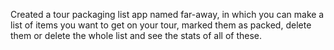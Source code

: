 Created a tour packaging list app named far-away, in which you can make a list of items you want to get on your tour, marked them as packed, delete them or delete the whole list and see the stats of all of these.
